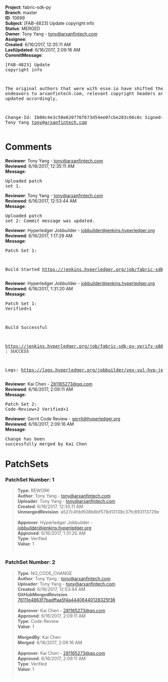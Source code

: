 <strong>Project</strong>: fabric-sdk-py<br><strong>Branch</strong>: master<br><strong>ID</strong>: 10699<br><strong>Subject</strong>: [FAB-4823] Update copyright info<br><strong>Status</strong>: MERGED<br><strong>Owner</strong>: Tony Yang - tony@arxanfintech.com<br><strong>Assignee</strong>:<br><strong>Created</strong>: 6/16/2017, 12:35:11 AM<br><strong>LastUpdated</strong>: 6/16/2017, 2:09:16 AM<br><strong>CommitMessage</strong>:<br><pre>[FAB-4823] Update copyright info

The original authors that were with esse.io have shifted their endeavors
to arxanfintech.com, relevant copyright headers are therefore updated
accordingly.

Change-Id: Ib08c4e3c58e620776f673d54ee07cbe283c66c6c
Signed-off-by: Tony Yang <tony@arxanfintech.com>
</pre><h1>Comments</h1><strong>Reviewer</strong>: Tony Yang - tony@arxanfintech.com<br><strong>Reviewed</strong>: 6/16/2017, 12:35:11 AM<br><strong>Message</strong>: <pre>Uploaded patch set 1.</pre><strong>Reviewer</strong>: Tony Yang - tony@arxanfintech.com<br><strong>Reviewed</strong>: 6/16/2017, 12:53:44 AM<br><strong>Message</strong>: <pre>Uploaded patch set 2: Commit message was updated.</pre><strong>Reviewer</strong>: Hyperledger Jobbuilder - jobbuilder@jenkins.hyperledger.org<br><strong>Reviewed</strong>: 6/16/2017, 1:17:29 AM<br><strong>Message</strong>: <pre>Patch Set 1:

Build Started https://jenkins.hyperledger.org/job/fabric-sdk-py-verify-x86_64/174/</pre><strong>Reviewer</strong>: Hyperledger Jobbuilder - jobbuilder@jenkins.hyperledger.org<br><strong>Reviewed</strong>: 6/16/2017, 1:31:20 AM<br><strong>Message</strong>: <pre>Patch Set 1: Verified+1

Build Successful 

https://jenkins.hyperledger.org/job/fabric-sdk-py-verify-x86_64/174/ : SUCCESS

Logs: https://logs.hyperledger.org/jobbuilder/vex-yul-hyp-jenkins-1/fabric-sdk-py-verify-x86_64/174</pre><strong>Reviewer</strong>: Kai Chen - 281165273@qq.com<br><strong>Reviewed</strong>: 6/16/2017, 2:09:11 AM<br><strong>Message</strong>: <pre>Patch Set 2: Code-Review+2 Verified+1</pre><strong>Reviewer</strong>: Gerrit Code Review - gerrit@hyperledger.org<br><strong>Reviewed</strong>: 6/16/2017, 2:09:16 AM<br><strong>Message</strong>: <pre>Change has been successfully merged by Kai Chen</pre><h1>PatchSets</h1><h3>PatchSet Number: 1</h3><blockquote><strong>Type</strong>: REWORK<br><strong>Author</strong>: Tony Yang - tony@arxanfintech.com<br><strong>Uploader</strong>: Tony Yang - tony@arxanfintech.com<br><strong>Created</strong>: 6/16/2017, 12:35:11 AM<br><strong>UnmergedRevision</strong>: a527c4fdd508b6bf578d13139c37fc893113729e<br><br><strong>Approver</strong>: Hyperledger Jobbuilder - jobbuilder@jenkins.hyperledger.org<br><strong>Approved</strong>: 6/16/2017, 1:31:20 AM<br><strong>Type</strong>: Verified<br><strong>Value</strong>: 1<br><br></blockquote><h3>PatchSet Number: 2</h3><blockquote><strong>Type</strong>: NO_CODE_CHANGE<br><strong>Author</strong>: Tony Yang - tony@arxanfintech.com<br><strong>Uploader</strong>: Tony Yang - tony@arxanfintech.com<br><strong>Created</strong>: 6/16/2017, 12:53:44 AM<br><strong>GitHubMergedRevision</strong>: [76111e4863f7badffaa5f4a44406440128325f36](https://github.com/hyperledger/fabric-sdk-py/commit/76111e4863f7badffaa5f4a44406440128325f36)<br><br><strong>Approver</strong>: Kai Chen - 281165273@qq.com<br><strong>Approved</strong>: 6/16/2017, 2:09:11 AM<br><strong>Type</strong>: Code-Review<br><strong>Value</strong>: 1<br><br><strong>MergedBy</strong>: Kai Chen<br><strong>Merged</strong>: 6/16/2017, 2:09:16 AM<br><br><strong>Approver</strong>: Kai Chen - 281165273@qq.com<br><strong>Approved</strong>: 6/16/2017, 2:09:11 AM<br><strong>Type</strong>: Verified<br><strong>Value</strong>: 1<br><br></blockquote>